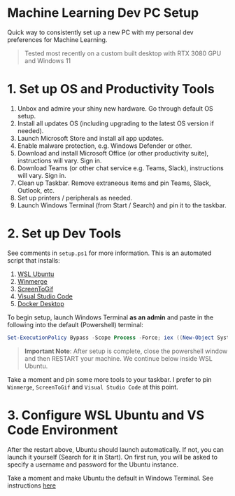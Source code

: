 # Machine Learning Dev PC Setup
Quick way to consistently set up a new PC with my personal dev preferences for Machine Learning.

> Tested most recently on a custom built desktop with RTX 3080 GPU and Windows 11

# 1. Set up OS and Productivity Tools

1. Unbox and admire your shiny new hardware. Go through default OS setup.
2. Install all updates OS (including upgrading to the latest OS version if needed). 
3. Launch Microsoft Store and install all app updates.
4. Enable malware protection, e.g. Windows Defender or other.
5. Download and install Microsoft Office (or other productivity suite), instructions will vary. Sign in. 
6. Download Teams (or other chat service e.g. Teams, Slack), instructions will vary. Sign in.
7. Clean up Taskbar. Remove extraneous items and pin Teams, Slack, Outlook, etc.
8. Set up printers / peripherals as needed.
9. Launch Windows Terminal (from Start / Search) and pin it to the taskbar.

# 2. Set up Dev Tools
See comments in ``setup.ps1`` for more information. This is an automated script that installs:

1. [WSL Ubuntu](https://docs.microsoft.com/en-us/windows/wsl/install)
2. [Winmerge](http://winmerge.org/)
3. [ScreenToGif](https://www.screentogif.com/)
4. [Visual Studio Code](https://code.visualstudio.com/)
5. [Docker Desktop](https://www.docker.com/products/docker-desktop)

To begin setup, launch Windows Terminal **as an admin** and paste in the following into the default (Powershell) terminal:

```powershell
Set-ExecutionPolicy Bypass -Scope Process -Force; iex ((New-Object System.Net.WebClient).DownloadString('https://raw.githubusercontent.com/tjaffri/ml-dev-pc-setup/master/setup.ps1'))
```

> **Important Note**: After setup is complete, close the powershell window and then RESTART your machine. We continue below inside WSL Ubuntu.

Take a moment and pin some more tools to your taskbar. I prefer to pin `Winmerge`, `ScreenToGif` and `Visual Studio Code` at this point.

# 3. Configure WSL Ubuntu and VS Code Environment
After the restart above, Ubuntu should launch automatically. If not, you can launch it yourself (Search for it in Start). On first run, you will be asked to specify a username and password for the Ubuntu instance.

Take a moment and make Ubuntu the default in Windows Terminal. See instructions [here](https://www.howtogeek.com/720524/how-to-change-the-default-shell-in-windows-terminal/)
